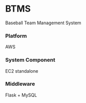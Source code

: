 # BTMS
Baseball Team Management System

### Platform
AWS

### System Component
EC2 standalone

### Middleware
Flask + MySQL
